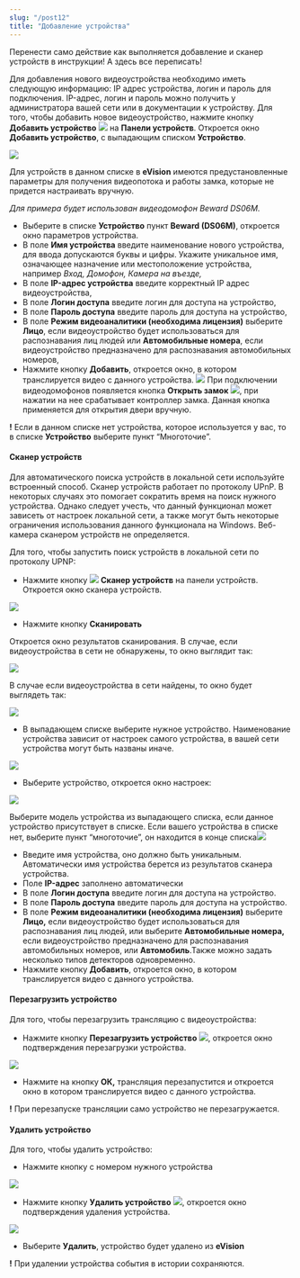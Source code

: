 ```yaml
---
slug: "/post12"
title: "Добавление устройства"
---
```


Перенести само действие как выполняется добавление и сканер устройств в инструкции! А здесь все переписать!

Для добавления нового видеоустройства необходимо иметь следующую информацию: IP адрес устройства, логин и пароль для подключения. IP-адрес, логин и пароль можно получить у администратора вашей сети или в документации к устройству.
Для того, чтобы добавить новое видеоустройство, нажмите кнопку **Добавить устройство** ![](images/image8.png) на **Панели устройств**. Откроется окно **Добавить устройство**, с выпадающим списком **Устройство**.

![](images/Screenshot_11.png)

Для устройств в данном списке в **eVision** имеются предустановленные параметры для получения видеопотока и работы замка, которые не придется настраивать вручную.

*Для примера будет использован видеодомофон Beward DS06M.* 

- Выберите в списке **Устройство** пункт **Beward (DS06M)**, откроется окно параметров устройства.
- В поле **Имя устройства** введите наименование нового устройства, для ввода допускаются буквы и цифры. Укажите уникальное имя, означающее назначение или местоположение устройства, например *Вход, Домофон, Камера на въезде,*
- В поле **IP-адрес устройства** введите корректный IP адрес видеоустройства,
- В поле **Логин доступа** введите логин для доступа на устройство,
- В поле **Пароль доступа** введите пароль для доступа на устройство,
- В поле **Режим видеоаналитики (необходима лицензия)** выберите **Лицо**, если видеоустройство будет использоваться для распознавания лиц людей или **Автомобильные номера**, если видеоустройство предназначено для распознавания автомобильных номеров,
- Нажмите кнопку **Добавить**, откроется окно, в котором транслируется видео с данного устройства. ![](images/image109.png)
При подключении видеодомофонов появляется  кнопка **Открыть замок** ![](images/screenshot_12.png), при нажатии на нее срабатывает контроллер замка. Данная кнопка применяется для открытия двери вручную.

**!** Если в данном списке нет устройства, которое используется у вас, то в списке **Устройство** выберите пункт “Многоточие”. 

#### Сканер устройств
Для автоматического поиска устройств в локальной сети используйте встроенный способ. Сканер устройств работает по протоколу UPnP. В некоторых случаях это помогает сократить время на поиск нужного устройства. Однако следует учесть, что данный функционал может зависеть от настроек локальной сети, а также могут быть некоторые ограничения использования данного функционала на Windows. Веб-камера сканером устройств не определяется.

Для того, чтобы запустить поиск устройств в локальной сети по протоколу UPNP:

- Нажмите кнопку ![](images/image291.png) **Сканер устройств** на панели устройств. Откроется окно сканера устройств.
 
![](images/Screenshot_13.png)

- Нажмите кнопку **Сканировать**

Откроется окно результатов сканирования. В случае, если видеоустройства в сети не обнаружены, то окно выглядит так:

![](images/image178.png)

В случае если видеоустройства в сети найдены, то окно будет выглядеть так: 

![](images/image274.png)

- В выпадающем списке выберите нужное устройство. Наименование устройства зависит от настроек самого устройства, в вашей сети устройства могут быть названы иначе.

![](images/image182.png)

- Выберите устройство, откроется окно настроек:

![](images/Screenshot_11.png)

Выберите модель устройства из выпадающего списка, если данное устройство присутствует в списке. Если вашего устройства в списке нет, выберите пункт “многоточие”, он находится в конце списка![](images/Screenshot_14.png)
- Введите имя устройства, оно должно быть уникальным. Автоматически имя устройства берется из результатов сканера устройства.
- Поле **IP-адрес** заполнено автоматически
- В поле **Логин доступа** введите логин для доступа на устройство.
- В поле **Пароль доступа** введите пароль для доступа на устройство.
- В поле **Режим видеоаналитики (необходима лицензия)** выберите **Лицо,** если видеоустройство будет использоваться для распознавания лиц людей, или выберите **Автомобильные номера,** если видеоустройство предназначено для распознавания автомобильных номеров, или **Автомобиль**.Также можно задать несколько типов детекторов одновременно.
- Нажмите кнопку **Добавить**, откроется окно, в котором транслируется видео с данного устройства.

#### Перезагрузить устройство
Для того, чтобы перезагрузить трансляцию с видеоустройства:

- Нажмите кнопку **Перезагрузить устройство** ![](images/Screenshot_15.png), откроется окно подтверждения перезагрузки устройства.

![](images/Screenshot_16.png)

- Нажмите на кнопку **ОК,** трансляция перезапустится и откроется окно в котором  транслируется видео с данного устройства.

**!** При перезапуске трансляции само устройство не перезагружается.

#### Удалить устройство
Для того, чтобы удалить устройство:

- Нажмите кнопку с номером нужного устройства 

![](images/Screenshot_17.png)

- Нажмите кнопку **Удалить устройство** ![](images/Screenshot_18.png), откроется окно подтверждения удаления устройства. 

![](images/Screenshot_19.png)

- Выберите **Удалить**, устройство будет удалено из **eVision**

**!** При удалении устройства события в истории сохраняются.

